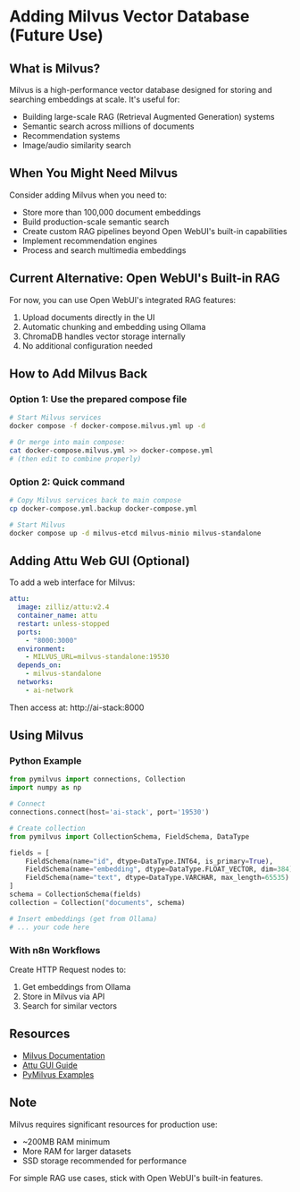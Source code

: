 # Adding Milvus Vector Database (Future Use)

## What is Milvus?

Milvus is a high-performance vector database designed for storing and searching embeddings at scale. It's useful for:
- Building large-scale RAG (Retrieval Augmented Generation) systems
- Semantic search across millions of documents
- Recommendation systems
- Image/audio similarity search

## When You Might Need Milvus

Consider adding Milvus when you need to:
- Store more than 100,000 document embeddings
- Build production-scale semantic search
- Create custom RAG pipelines beyond Open WebUI's built-in capabilities
- Implement recommendation engines
- Process and search multimedia embeddings

## Current Alternative: Open WebUI's Built-in RAG

For now, you can use Open WebUI's integrated RAG features:
1. Upload documents directly in the UI
2. Automatic chunking and embedding using Ollama
3. ChromaDB handles vector storage internally
4. No additional configuration needed

## How to Add Milvus Back

### Option 1: Use the prepared compose file
```bash
# Start Milvus services
docker compose -f docker-compose.milvus.yml up -d

# Or merge into main compose:
cat docker-compose.milvus.yml >> docker-compose.yml
# (then edit to combine properly)
```

### Option 2: Quick command
```bash
# Copy Milvus services back to main compose
cp docker-compose.yml.backup docker-compose.yml

# Start Milvus
docker compose up -d milvus-etcd milvus-minio milvus-standalone
```

## Adding Attu Web GUI (Optional)

To add a web interface for Milvus:

```yaml
attu:
  image: zilliz/attu:v2.4
  container_name: attu
  restart: unless-stopped
  ports:
    - "8000:3000"
  environment:
    - MILVUS_URL=milvus-standalone:19530
  depends_on:
    - milvus-standalone
  networks:
    - ai-network
```

Then access at: http://ai-stack:8000

## Using Milvus

### Python Example
```python
from pymilvus import connections, Collection
import numpy as np

# Connect
connections.connect(host='ai-stack', port='19530')

# Create collection
from pymilvus import CollectionSchema, FieldSchema, DataType

fields = [
    FieldSchema(name="id", dtype=DataType.INT64, is_primary=True),
    FieldSchema(name="embedding", dtype=DataType.FLOAT_VECTOR, dim=384),
    FieldSchema(name="text", dtype=DataType.VARCHAR, max_length=65535)
]
schema = CollectionSchema(fields)
collection = Collection("documents", schema)

# Insert embeddings (get from Ollama)
# ... your code here
```

### With n8n Workflows
Create HTTP Request nodes to:
1. Get embeddings from Ollama
2. Store in Milvus via API
3. Search for similar vectors

## Resources

- [Milvus Documentation](https://milvus.io/docs)
- [Attu GUI Guide](https://github.com/zilliz/attu)
- [PyMilvus Examples](https://github.com/milvus-io/pymilvus)

## Note

Milvus requires significant resources for production use:
- ~200MB RAM minimum
- More RAM for larger datasets
- SSD storage recommended for performance

For simple RAG use cases, stick with Open WebUI's built-in features.
